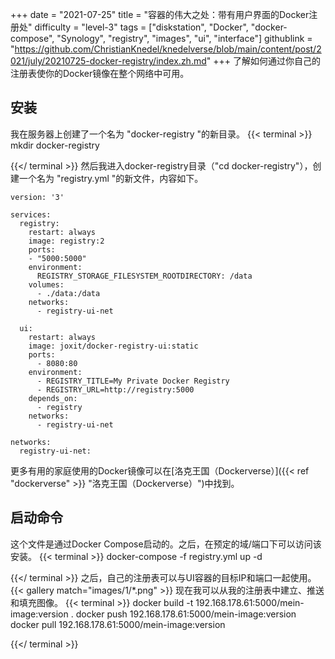+++
date = "2021-07-25"
title = "容器的伟大之处：带有用户界面的Docker注册处"
difficulty = "level-3"
tags = ["diskstation", "Docker", "docker-compose", "Synology", "registry", "images", "ui", "interface"]
githublink = "https://github.com/ChristianKnedel/knedelverse/blob/main/content/post/2021/july/20210725-docker-registry/index.zh.md"
+++
了解如何通过你自己的注册表使你的Docker镜像在整个网络中可用。
## 安装
我在服务器上创建了一个名为 "docker-registry "的新目录。
{{< terminal >}}
mkdir docker-registry

{{</ terminal >}}
然后我进入docker-registry目录（"cd docker-registry"），创建一个名为 "registry.yml "的新文件，内容如下。
```
version: '3'

services:
  registry:
    restart: always
    image: registry:2
    ports:
    - "5000:5000"
    environment:
      REGISTRY_STORAGE_FILESYSTEM_ROOTDIRECTORY: /data
    volumes:
      - ./data:/data
    networks:
      - registry-ui-net

  ui:
    restart: always
    image: joxit/docker-registry-ui:static
    ports:
      - 8080:80
    environment:
      - REGISTRY_TITLE=My Private Docker Registry
      - REGISTRY_URL=http://registry:5000
    depends_on:
      - registry
    networks:
      - registry-ui-net

networks:
  registry-ui-net:

```
更多有用的家庭使用的Docker镜像可以在[洛克王国（Dockerverse）]({{< ref "dockerverse" >}} "洛克王国（Dockerverse）")中找到。
## 启动命令
这个文件是通过Docker Compose启动的。之后，在预定的域/端口下可以访问该安装。
{{< terminal >}}
docker-compose -f registry.yml up -d

{{</ terminal >}}
之后，自己的注册表可以与UI容器的目标IP和端口一起使用。
{{< gallery match="images/1/*.png" >}}
现在我可以从我的注册表中建立、推送和填充图像。
{{< terminal >}}
docker build -t 192.168.178.61:5000/mein-image:version .
docker push 192.168.178.61:5000/mein-image:version
docker pull 192.168.178.61:5000/mein-image:version

{{</ terminal >}}
